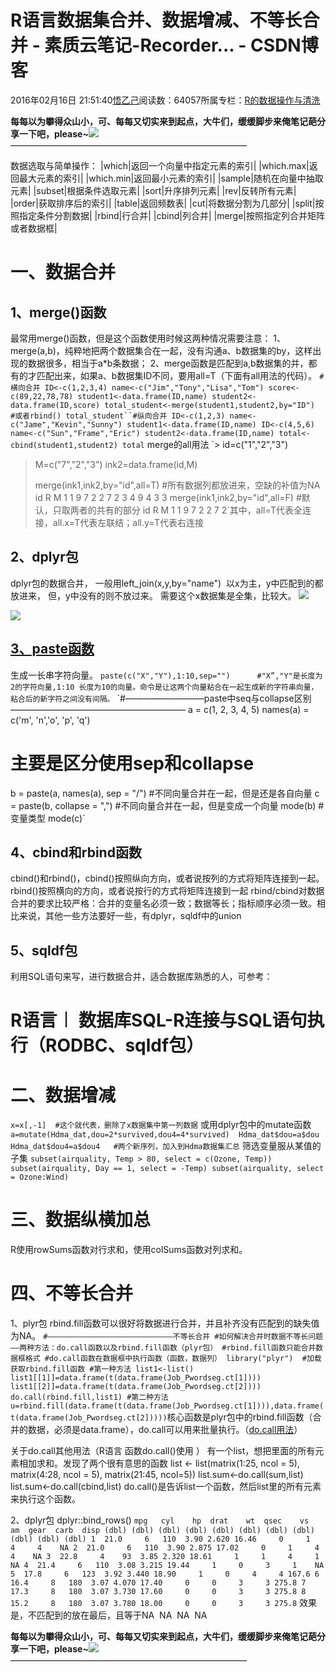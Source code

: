 
# R语言数据集合并、数据增减、不等长合并 - 素质云笔记-Recorder... - CSDN博客

2016年02月16日 21:51:40[悟乙己](https://me.csdn.net/sinat_26917383)阅读数：64057所属专栏：[R的数据操作与清洗](https://blog.csdn.net/column/details/13587.html)




**每每以为攀得众山小，可、每每又切实来到起点，大牛们，缓缓脚步来俺笔记葩分享一下吧，please~**![](https://img-blog.csdn.net/20161213101203247)
———————————————————————————

数据选取与简单操作：
|which|返回一个向量中指定元素的索引|
|which.max|返回最大元素的索引|
|which.min|返回最小元素的索引|
|sample|随机在向量中抽取元素|
|subset|根据条件选取元素|
|sort|升序排列元素|
|rev|反转所有元素|
|order|获取排序后的索引|
|table|返回频数表|
|cut|将数据分割为几部分|
|split|按照指定条件分割数据|
|rbind|行合并|
|cbind|列合并|
|merge|按照指定列合并矩阵或者数据框|

# 一、数据合并
## 1、merge()函数
最常用merge()函数，但是这个函数使用时候这两种情况需要注意：
1、merge(a,b)，纯粹地把两个数据集合在一起，没有沟通a、b数据集的by，这样出现的数据很多，相当于a*b条数据；
2、merge函数是匹配到a,b数据集的并，都有的才匹配出来，如果a、b数据集ID不同，要用all=T（下面有all用法的代码）。
`#横向合并
ID<-c(1,2,3,4)
name<-c("Jim","Tony","Lisa","Tom")
score<-c(89,22,78,78)
student1<-data.frame(ID,name)
student2<-data.frame(ID,score)
total_student<-merge(student1,student2,by="ID")  #或者rbind()
total_student``#纵向合并
ID<-c(1,2,3)
name<-c("Jame","Kevin","Sunny")
student1<-data.frame(ID,name)
ID<-c(4,5,6)
name<-c("Sun","Frame","Eric")
student2<-data.frame(ID,name)
total<-cbind(student1,student2)
total`
merge的all用法
`> id=c("1","2","3")
> M=c("7","2","3")
> ink2=data.frame(id,M)
> 
> merge(ink1,ink2,by="id",all=T)  #所有数据列都放进来，空缺的补值为NA
  id    R    M
1  1    9    7
2  2    7    2
3  4    9 <NA>
4  3 <NA>    3
> merge(ink1,ink2,by="id",all=F)  #默认，只取两者的共有的部分
  id R M
1  1 9 7
2  2 7 2`其中，all=T代表全连接，all.x=T代表左联结；all.y=T代表右连接


## 2、dplyr包
dplyr包的数据合并，
一般用left_join(x,y,by="name")  以x为主，y中匹配到的都放进来， 但，y中没有的则不放过来。
需要这个x数据集是全集，比较大。
![](https://img-blog.csdn.net/20160607113432048)

![](https://img-blog.csdn.net/20160607113442673)



## [3、paste函数](http://blog.csdn.net/sinat_26917383/article/details/51182219)
生成一长串字符向量。
`paste(c("X","Y"),1:10,sep="")      #"X”,"Y"是长度为2的字符向量,1:10 长度为10的向量。命令是让这两个向量粘合在一起生成新的字符串向量，粘合后的新字符之间没有间隔。`
`#—————————paste中seq与collapse区别————————————————————
a = c(1, 2, 3, 4, 5)
names(a) = c('m', 'n','o', 'p', 'q')
# 主要是区分使用sep和collapse
b = paste(a, names(a), sep = "/")          #不同向量合并在一起，但是还是各自向量
c = paste(b, collapse = ",")               #不同向量合并在一起，但是变成一个向量
mode(b) #变量类型
mode(c)`

## 4、cbind和rbind函数


cbind()和rbind()，cbind()按照纵向方向，或者说按列的方式将矩阵连接到一起。
rbind()按照横向的方向，或者说按行的方式将矩阵连接到一起
rbind/cbind对数据合并的要求比较严格：合并的变量名必须一致；数据等长；指标顺序必须一致。相比来说，其他一些方法要好一些，有dplyr，sqldf中的union

## 5、sqldf包

利用SQL语句来写，进行数据合并，适合数据库熟悉的人，可参考：
# R语言︱ 数据库SQL-R连接与SQL语句执行（RODBC、sqldf包）


# 二、数据增减

`x=x[,-1]  #这个就代表，删除了x数据集中第一列数据`
或用dplyr包中的mutate函数
`a=mutate(Hdma_dat,dou=2*survived,dou4=4*survived) 
Hdma_dat$dou=a$dou
Hdma_dat$dou4=a$dou4   #两个新序列，加入到Hdma数据集汇总`
筛选变量服从某值的子集
`subset(airquality, Temp > 80, select = c(Ozone, Temp))
subset(airquality, Day == 1, select = -Temp)
subset(airquality, select = Ozone:Wind)`

# 三、数据纵横加总
R使用rowSums函数对行求和，使用colSums函数对列求和。



# 四、不等长合并

1、plyr包
rbind.fill函数可以很好将数据进行合并，并且补齐没有匹配到的缺失值为NA。
`#————————————————————————————不等长合并
#如何解决合并时数据不等长问题——两种方法：do.call函数以及rbind.fill函数（plyr包）
#rbind.fill函数只能合并数据框格式
#do.call函数在数据框中执行函数（函数，数据列）
library("plyr")  #加载获取rbind.fill函数
#第一种方法
list1<-list()
list1[[1]]=data.frame(t(data.frame(Job_Pwordseg.ct[1])))
list1[[2]]=data.frame(t(data.frame(Job_Pwordseg.ct[2])))
do.call(rbind.fill,list1)
#第二种方法
u=rbind.fill(data.frame(t(data.frame(Job_Pwordseg.ct[1]))),data.frame(t(data.frame(Job_Pwordseg.ct[2]))))`核心函数是plyr包中的rbind.fill函数（合并的数据，必须是data.frame），do.call可以用来批量执行。（[do.call用法](http://bbs.pinggu.org/thread-3802000-1-1.html)）

关于do.call其他用法（R语言 函数do.call()使用 ）
有一个list，想把里面的所有元素相加求和。发现了两个很有意思的函数
list <- list(matrix(1:25, ncol = 5), matrix(4:28, ncol = 5), matrix(21:45, ncol=5))
list.sum<-do.call(sum,list)
list.sum<-do.call(cbind,list)
do.call()是告诉list一个函数，然后list里的所有元素来执行这个函数。

2、dplyr包
dplyr::bind_rows()
`mpg   cyl    hp  drat    wt  qsec    vs    am  gear  carb  disp
  (dbl) (dbl) (dbl) (dbl) (dbl) (dbl) (dbl) (dbl) (dbl) (dbl) (dbl)
1  21.0     6   110  3.90 2.620 16.46     0     1     4     4    NA
2  21.0     6   110  3.90 2.875 17.02     0     1     4     4    NA
3  22.8     4    93  3.85 2.320 18.61     1     1     4     1    NA
4  21.4     6   110  3.08 3.215 19.44     1     0     3     1    NA
5  17.8     6   123  3.92 3.440 18.90     1     0     4     4 167.6
6  16.4     8   180  3.07 4.070 17.40     0     0     3     3 275.8
7  17.3     8   180  3.07 3.730 17.60     0     0     3     3 275.8
8  15.2     8   180  3.07 3.780 18.00     0     0     3     3 275.8`
效果是，不匹配到的放在最后，且等于NA  NA  NA  NA

**每每以为攀得众山小，可、每每又切实来到起点，大牛们，缓缓脚步来俺笔记葩分享一下吧，please~**![](https://img-blog.csdn.net/20161213101203247)
———————————————————————————


